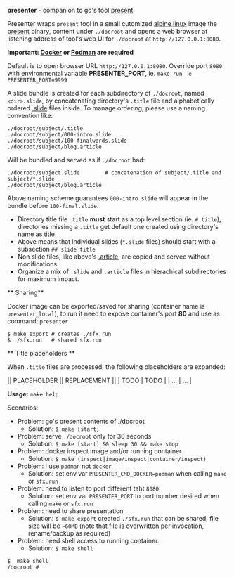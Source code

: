 **presenter** - companion to go's tool [present](https://godoc.org/golang.org/x/tools/present).


Presenter wraps `present` tool in a small cutomized [alpine linux](https://alpinelinux.org) image the [present](https://godoc.org/golang.org/x/tools/present) binary, content under `./docroot` and opens a web browser at listening address of tool's web UI for `./docroot` at `http://127.0.0.1:8080`.

**Important: [Docker](https://www.docker.com) or [Podman](https://podman.io) are required**

Default is to open browser URL `http://127.0.0.1:8080`. Override port `8080` with environmental variable **PRESENTER_PORT**, ie. `make run -e PRESENTER_PORT=9999`

A slide bundle is created for each subdirectory of `./docroot`, named `<dir>.slide`, by concatenating directory's `.title` file and alphabetically ordered [.slide](https://golang.org/x/tools/cmd/present) files inside. To manage ordering, please use a naming convention like:

```
./docroot/subject/.title
./docroot/subject/000-intro.slide
./docroot/subject/100-finalwords.slide
./docroot/subject/blog.article
```

Will be bundled and served as if `./docroot` had:
```
./docroot/subject.slide        # concatenation of subject/.title and subject/*.slide
./docroot/subject/blog.article
```

Above naming scheme guarantees `000-intro.slide` will appear in the bundle before `100-final.slide`.

- Directory title file `.title` **must** start as a top level section (ie. `# title`), directories missing a `.title` get default one created using directory's name as title
- Above means that individual slides (`*.slide` files) should start with a subsection `## slide title`
- Non slide files, like above's [.article](https://golang.org/x/blog), are copied and served without modifications
- Organize a mix of `.slide` and `.article` files in hierachical subdirectories for maximum impact.

** Sharing**

Docker image can be exported/saved for sharing (container name is `presenter_local`), to run it need to expose container's port **80** and use as command: `presenter`

```
$ make export # creates ./sfx.run
$ ./sfx.run   # shared sfx.run
```

** Title placeholders **

When `.title` files are processed, the following placeholders are expanded:

|| PLACEHOLDER || REPLACEMENT ||
| TODO | TODO |
| ... | ... |

**Usage:** `make help`

Scenarios:
- Problem: go's present contents of ./docroot
  - Solution: `$ make [start]`
- Problem: serve `./docroot` only for 30 seconds
  - Solution: `$ make [start] && sleep 30 && make stop`
- Problem: docker inspect image and/or running container
  - Solution: `$ make (inspect|image/inspect|container/inspect)`
- Problem: I use `podman` not `docker`
  - Solution: set env var `PRESENTER_CMD_DOCKER=podman` when calling `make` or `sfx.run`
- Problem: need to listen to port different taht `8080`
  - Solution: set env var `PRESENTER_PORT` to port number desired when calling `make` or `sfx.run`
- Problem: need to share presentation
  - Solution: `$ make export` created `./sfx.run` that can be shared, file size will be `~60MB` (note that file is overwritten per invocation, rename/backup as required)
- Problem: need shell access to running container.
  - Solution: `$ make shell`
```
$  make shell
/docroot # 
```
